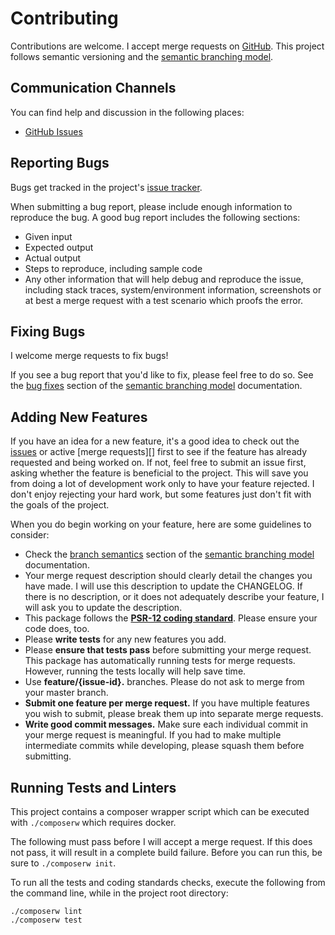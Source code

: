 # Contributing

Contributions are welcome. I accept merge requests on [GitHub][].
This project follows semantic versioning and the [semantic branching model][].

## Communication Channels

You can find help and discussion in the following places:

- [GitHub Issues][issues]

## Reporting Bugs

Bugs get tracked in the project's [issue tracker][issues].

When submitting a bug report, please include enough information to reproduce the
bug. A good bug report includes the following sections:

- Given input
- Expected output
- Actual output
- Steps to reproduce, including sample code
- Any other information that will help debug and reproduce the issue, including
  stack traces, system/environment information, screenshots or at best a 
  merge request with a test scenario which proofs the error.

## Fixing Bugs

I welcome merge requests to fix bugs!

If you see a bug report that you'd like to fix, please feel free to do so.
See the [bug fixes][] section of the [semantic branching model][] documentation.

## Adding New Features

If you have an idea for a new feature, it's a good idea to check out the
[issues][] or active [merge requests][] first to see if the feature has already
requested and being worked on. If not, feel free to submit an issue first, asking 
whether the feature is beneficial to the project. This will save you from doing a
lot of development work only to have your feature rejected. I don't enjoy rejecting
your hard work, but some features just don't fit with the goals of the project.

When you do begin working on your feature, here are some guidelines to consider:

- Check the [branch semantics][] section of the [semantic branching model][] documentation.
- Your merge request description should clearly detail the changes you have made.
  I will use this description to update the CHANGELOG. If there is no
  description, or it does not adequately describe your feature, I will ask you
  to update the description.
- This package follows the **[PSR-12 coding standard][psr-12]**. Please
  ensure your code does, too.
- Please **write tests** for any new features you add.
- Please **ensure that tests pass** before submitting your merge request.
  This package has automatically running tests for merge requests.
  However, running the tests locally will help save time.
- Use **feature/{issue-id}.** branches. Please do not ask to merge from your master
  branch.
- **Submit one feature per merge request.** If you have multiple features you
  wish to submit, please break them up into separate merge requests. 
- **Write good commit messages.** Make sure each individual commit in your merge
  request is meaningful. If you had to make multiple intermediate commits while
  developing, please squash them before submitting.


## Running Tests and Linters

This project contains a composer wrapper script which can be executed with `./composerw` which requires docker.

The following must pass before I will accept a merge request. If this does not
pass, it will result in a complete build failure. Before you can run this, be
sure to `./composerw init`.

To run all the tests and coding standards checks, execute the following from the
command line, while in the project root directory:

```
./composerw lint
./composerw test
```

[GitHub]: https://github.com/michaelpetri/php-git
[issues]: https://github.com/michaelpetri/php-git/issues
[bug fixes]: https://dev-cafe.github.io/branching-model#bugfixes
[branch semantics]: https://dev-cafe.github.io/branching-model/#branch-semantics
[merge reqeusts]: https://github.com/michaelpetri/php-git/compare
[semantic branching model]: https://dev-cafe.github.io/branching-model
[psr-12]: https://www.php-fig.org/psr/psr-12/